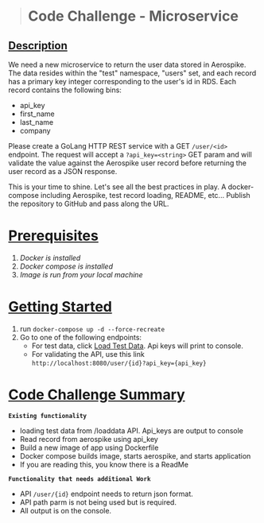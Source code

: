 ># Code Challenge - Microservice

## [Description](#description)
We need a new microservice to return the user data stored in Aerospike. The data resides within the "test" namespace, "users" set, and each record has a primary key integer corresponding to the user's id in RDS. Each record contains the following bins:
* api_key    
* first_name
* last_name
* company

Please create a GoLang HTTP REST service with a GET `/user/<id>` endpoint. The request will accept a `?api_key=<string>` GET param and will validate the value against the Aerospike user record before returning the user record as a JSON response.

This is your time to shine. Let's see all the best practices in play. A docker-compose including Aerospike, test record loading, README, etc... Publish the repository to GitHub and pass along the URL.
# [Prerequisites](#prerequisites)

 1. _Docker is installed_
 2. _Docker compose is installed_
 3. _Image is run from your local machine_  
 

# [Getting Started](#getting-started)

1. run  `docker-compose up -d --force-recreate`
2. Go to one of the following endpoints:
    - For test data, click [Load Test Data](http://localhost:8080/loaddata).  Api keys will print to console. 
    - For validating the API, use this link `http://localhost:8080/user/{id}?api_key={api_key}`


# [Code Challenge Summary](#code-challenge-summary)
**`Existing functionality`**
- loading test data from /loaddata API.  Api_keys are output to console
- Read record from aerospike using api_key
- Build a new image of app using Dockerfile
- Docker compose builds image, starts aerospike, and starts application
- If you are reading this, you know there is a ReadMe


**`Functionality that needs additional Work`**
- API `/user/{id}` endpoint needs to return json format.
- API path parm is not being used but is required.
- All output is on the console.